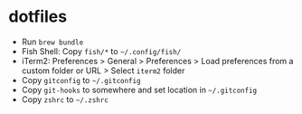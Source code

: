 # dotfiles

* Run `brew bundle`
* Fish Shell: Copy `fish/*` to `~/.config/fish/`
* iTerm2: Preferences > General > Preferences > Load preferences from a custom folder or URL > Select `iterm2` folder
* Copy `gitconfig` to `~/.gitconfig`
* Copy `git-hooks` to somewhere and set location in `~/.gitconfig`
* Copy `zshrc` to `~/.zshrc`
